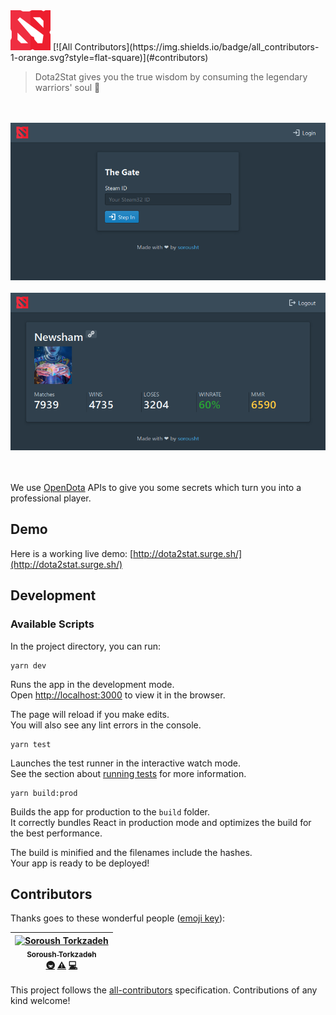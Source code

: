 <img src="https://github.com/sorousht/dota2stat/raw/master/src/assets/images/dota-2_128.png" alt="Dota2Stat" width="64"/>
[![All Contributors](https://img.shields.io/badge/all_contributors-1-orange.svg?style=flat-square)](#contributors)

> Dota2Stat gives you the true wisdom by consuming the legendary warriors' soul :star2:

<br/>
<br/>
<div align="center">
  <img src="https://github.com/sorousht/dota2stat/raw/master/resources/screenshot-login.png" alt="Dota2Stat - Login" width="600"/>
</div>
<br/>
<div align="center">
  <img src="https://github.com/sorousht/dota2stat/raw/master/resources/screenshot-profile.png" alt="Dota2Stat - Profile" width="600"/>
</div>
<br/><br/>


We use [OpenDota](https://www.opendota.com/) APIs to give you some secrets which turn you into a professional player.

## Demo

Here is a working live demo: [http://dota2stat.surge.sh/](http://dota2stat.surge.sh/)

## Development



### Available Scripts

In the project directory, you can run:

```
yarn dev
```

Runs the app in the development mode.<br>
Open [http://localhost:3000](http://localhost:3000) to view it in the browser.

The page will reload if you make edits.<br>
You will also see any lint errors in the console.

```
yarn test
```

Launches the test runner in the interactive watch mode.<br>
See the section about [running tests](https://facebook.github.io/create-react-app/docs/running-tests) for more information.

```
yarn build:prod
```

Builds the app for production to the `build` folder.<br>
It correctly bundles React in production mode and optimizes the build for the best performance.

The build is minified and the filenames include the hashes.<br>
Your app is ready to be deployed!

## Contributors

Thanks goes to these wonderful people ([emoji key](https://github.com/all-contributors/all-contributors#emoji-key)):

<!-- ALL-CONTRIBUTORS-LIST:START - Do not remove or modify this section -->
<!-- prettier-ignore -->
| [<img src="https://avatars2.githubusercontent.com/u/3072018?v=4" width="100px;" alt="Soroush Torkzadeh"/><br /><sub><b>Soroush Torkzadeh</b></sub>](http://sorousht.com)<br />[🚇](#infra-sorousht "Infrastructure (Hosting, Build-Tools, etc)") [⚠️](https://github.com/sorousht/dota2stat/commits?author=sorousht "Tests") [💻](https://github.com/sorousht/dota2stat/commits?author=sorousht "Code") |
| :---: |
<!-- ALL-CONTRIBUTORS-LIST:END -->

This project follows the [all-contributors](https://github.com/all-contributors/all-contributors) specification. Contributions of any kind welcome!